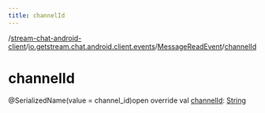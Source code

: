 ```yaml
---
title: channelId
---
```

/[stream-chat-android-client](../../index.md)/[io.getstream.chat.android.client.events](../index.md)/[MessageReadEvent](index.md)/[channelId](channelId.md)  
  
  
  
# channelId  
@SerializedName(value = channel_id)open override val [channelId](channelId.md): [String](https://kotlinlang.org/api/latest/jvm/stdlib/kotlin/-string/index.html)

